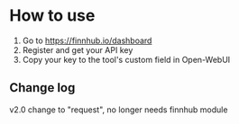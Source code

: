 # How to use
1. Go to https://finnhub.io/dashboard 
2. Register and get your API key
3. Copy your key to the tool's custom field in Open-WebUI

## Change log
v2.0 change to "request", no longer needs finnhub module
